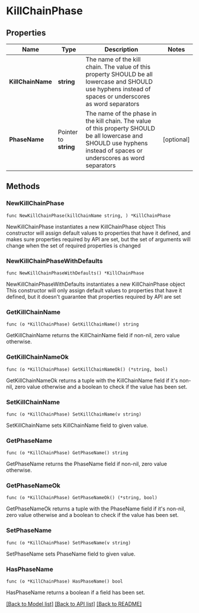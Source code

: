# KillChainPhase

## Properties

Name | Type | Description | Notes
------------ | ------------- | ------------- | -------------
**KillChainName** | **string** | The name of the kill chain. The value of this property SHOULD be all lowercase and SHOULD use hyphens instead of spaces or underscores as word separators | 
**PhaseName** | Pointer to **string** | The name of the phase in the kill chain. The value of this property SHOULD be all lowercase and SHOULD use hyphens instead of spaces or underscores as word separators | [optional] 

## Methods

### NewKillChainPhase

`func NewKillChainPhase(killChainName string, ) *KillChainPhase`

NewKillChainPhase instantiates a new KillChainPhase object
This constructor will assign default values to properties that have it defined,
and makes sure properties required by API are set, but the set of arguments
will change when the set of required properties is changed

### NewKillChainPhaseWithDefaults

`func NewKillChainPhaseWithDefaults() *KillChainPhase`

NewKillChainPhaseWithDefaults instantiates a new KillChainPhase object
This constructor will only assign default values to properties that have it defined,
but it doesn't guarantee that properties required by API are set

### GetKillChainName

`func (o *KillChainPhase) GetKillChainName() string`

GetKillChainName returns the KillChainName field if non-nil, zero value otherwise.

### GetKillChainNameOk

`func (o *KillChainPhase) GetKillChainNameOk() (*string, bool)`

GetKillChainNameOk returns a tuple with the KillChainName field if it's non-nil, zero value otherwise
and a boolean to check if the value has been set.

### SetKillChainName

`func (o *KillChainPhase) SetKillChainName(v string)`

SetKillChainName sets KillChainName field to given value.


### GetPhaseName

`func (o *KillChainPhase) GetPhaseName() string`

GetPhaseName returns the PhaseName field if non-nil, zero value otherwise.

### GetPhaseNameOk

`func (o *KillChainPhase) GetPhaseNameOk() (*string, bool)`

GetPhaseNameOk returns a tuple with the PhaseName field if it's non-nil, zero value otherwise
and a boolean to check if the value has been set.

### SetPhaseName

`func (o *KillChainPhase) SetPhaseName(v string)`

SetPhaseName sets PhaseName field to given value.

### HasPhaseName

`func (o *KillChainPhase) HasPhaseName() bool`

HasPhaseName returns a boolean if a field has been set.


[[Back to Model list]](../README.md#documentation-for-models) [[Back to API list]](../README.md#documentation-for-api-endpoints) [[Back to README]](../README.md)



